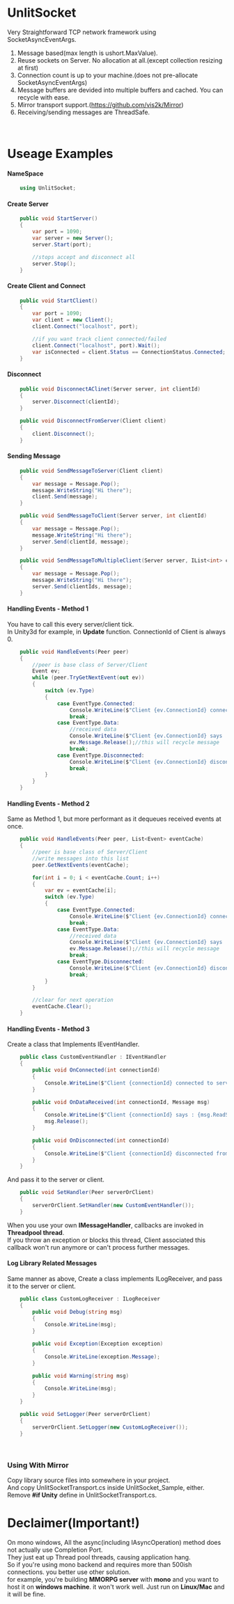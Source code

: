 UnlitSocket
===

Very Straightforward TCP network framework using SocketAsyncEventArgs.

1. Message based(max length is ushort.MaxValue).
2. Reuse sockets on Server. No allocation at all.(except collection resizing at first)
3. Connection count is up to your machine.(does not pre-allocate SocketAsyncEventArgs)
4. Message buffers are devided into multiple buffers and cached. You can recycle with ease.
5. Mirror transport support.(https://github.com/vis2k/Mirror)
6. Receiving/sending messages are ThreadSafe.
   
</br>

Useage Examples
===

#### NameSpace
```cs
    using UnlitSocket;
```
#### Create Server
```cs
    public void StartServer()
    {
        var port = 1090;
        var server = new Server();
        server.Start(port);

        //stops accept and disconnect all
        server.Stop();
    }
```
#### Create Client and Connect
```cs
    public void StartClient()
    {
        var port = 1090;
        var client = new Client();
        client.Connect("localhost", port);

        //if you want track client connected/failed
        client.Connect("localhost", port).Wait();
        var isConnected = client.Status == ConnectionStatus.Connected;
    }
```
#### Disconnect
```cs
    public void DisconnectAClinet(Server server, int clientId)
    {
        server.Disconnect(clientId);
    }

    public void DisconnectFromServer(Client client)
    {
        client.Disconnect();
    }
```
#### Sending Message
```cs
    public void SendMessageToServer(Client client)
    {
        var message = Message.Pop();
        message.WriteString("Hi there");
        client.Send(message);
    }

    public void SendMessageToClient(Server server, int clientId)
    {
        var message = Message.Pop();
        message.WriteString("Hi there");
        server.Send(clientId, message);
    }

    public void SendMessageToMultipleClient(Server server, IList<int> clientIds)
    {
        var message = Message.Pop();
        message.WriteString("Hi there");
        server.Send(clientIds, message);
    }
```
#### Handling Events - Method 1

You have to call this every server/client tick.\
In Unity3d for example, in **Update** function.
ConnectionId of Client is always 0.
```cs
    public void HandleEvents(Peer peer)
    {
        //peer is base class of Server/Client
        Event ev;
        while (peer.TryGetNextEvent(out ev))
        {
            switch (ev.Type)
            {
                case EventType.Connected:
                    Console.WriteLine($"Client {ev.ConnectionId} connected to server");
                    break;
                case EventType.Data:
                    //received data
                    Console.WriteLine($"Client {ev.ConnectionId} says : {ev.Message.ReadString()}");
                    ev.Message.Release();//this will recycle message
                    break;
                case EventType.Disconnected:
                    Console.WriteLine($"Client {ev.ConnectionId} disconnected from server");
                    break;
            }
        }
    }
```

#### Handling Events - Method 2

Same as Method 1, but more performant as it dequeues received events at once.
```cs
    public void HandleEvents(Peer peer, List<Event> eventCache)
    {
        //peer is base class of Server/Client
        //write messages into this list
        peer.GetNextEvents(eventCache);

        for(int i = 0; i < eventCache.Count; i++)
        {
            var ev = eventCache[i];
            switch (ev.Type)
            {
                case EventType.Connected:
                    Console.WriteLine($"Client {ev.ConnectionId} connected to server");
                    break;
                case EventType.Data:
                    //received data
                    Console.WriteLine($"Client {ev.ConnectionId} says : {ev.Message.ReadString()}");
                    ev.Message.Release();//this will recycle message
                    break;
                case EventType.Disconnected:
                    Console.WriteLine($"Client {ev.ConnectionId} disconnected from server");
                    break;
            }
        }

        //clear for next operation
        eventCache.Clear();
    }
```

#### Handling Events - Method 3

Create a class that Implements IEventHandler.
```cs
    public class CustomEventHandler : IEventHandler
    {
        public void OnConnected(int connectionId)
        {
            Console.WriteLine($"Client {connectionId} connected to server");
        }

        public void OnDataReceived(int connectionId, Message msg)
        {
            Console.WriteLine($"Client {connectionId} says : {msg.ReadString()}");
            msg.Release();
        }

        public void OnDisconnected(int connectionId)
        {
            Console.WriteLine($"Client {connectionId} disconnected from server");
        }
    }
```
And pass it to the server or client.
```cs
    public void SetHandler(Peer serverOrClient)
    {
        serverOrClient.SetHandler(new CustomEventHandler());
    }
```

When you use your own **IMessageHandler**, callbacks are invoked in **Threadpool thread**.\
If you throw an exception or blocks this thread, Client associated this callback won't run anymore or can't process further messages.

#### Log Library Related Messages

Same manner as above, Create a class implements ILogReceiver, and pass it to the server or client.

```cs
    public class CustomLogReceiver : ILogReceiver
    {
        public void Debug(string msg)
        {
            Console.WriteLine(msg);
        }

        public void Exception(Exception exception)
        {
            Console.WriteLine(exception.Message);
        }

        public void Warning(string msg)
        {
            Console.WriteLine(msg);
        }
    }

    public void SetLogger(Peer serverOrClient)
    {
        serverOrClient.SetLogger(new CustomLogReceiver());
    }
```
</br>

### Using With Mirror
Copy library source files into somewhere in your project.\
And copy UnlitSocketTransport.cs inside UnlitSocket_Sample, either.\
Remove **#if Unity** define in UnlitSocketTransport.cs.

Declaimer(Important!)
===

On mono windows, All the async(including IAsyncOperation) method does not actually use Completion Port.\
They just eat up Thread pool threads, causing application hang.\
So if you're using mono backend and requires more than 500ish connections. you better use other solution.\
for example, you're building **MMORPG server** with **mono** and you want to host it on **windows machine**. it won't work well.
Just run on **Linux/Mac** and it will be fine.

